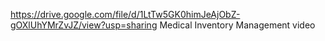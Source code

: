 https://drive.google.com/file/d/1LtTw5GK0himJeAjObZ-gOXlUhYMrZvJZ/view?usp=sharing
Medical Inventory Management video
